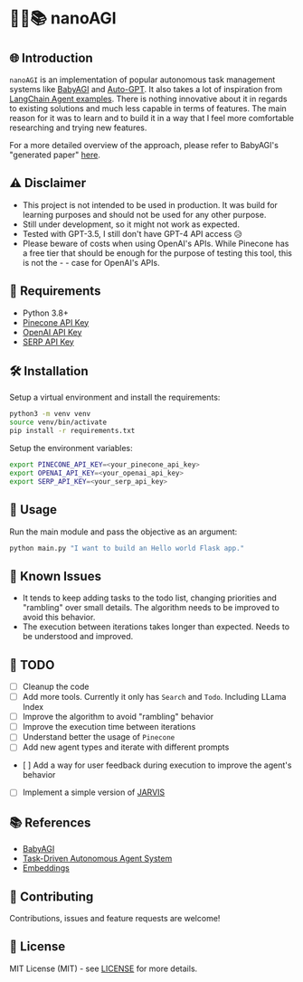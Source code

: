 
# 🤖💡📚 nanoAGI

## 🌐 Introduction

`nanoAGI` is an implementation of popular autonomous task management systems like [BabyAGI](https://github.com/yoheinakajima/babyagi/tree/main) and [Auto-GPT](https://github.com/Significant-Gravitas/Auto-GPT). It also takes a lot of inspiration from [LangChain Agent examples](https://python.langchain.com/en/latest/use_cases/agents/baby_agi_with_agent.html).
There is nothing innovative about it in regards to existing solutions and much less capable in terms of features. The main reason for it was to learn and to build it in a way that I feel more comfortable researching and trying new features.

For a more detailed overview of the approach, please refer to BabyAGI's "generated paper" [here](https://yoheinakajima.com/task-driven-autonomous-agent-utilizing-gpt-4-pinecone-and-langchain-for-diverse-applications/).

## ⚠️ Disclaimer

- This project is not intended to be used in production. It was build for learning purposes and should not be used for any other purpose.
- Still under development, so it might not work as expected.
- Tested with GPT-3.5, I still don't have GPT-4 API access 😥
- Please beware of costs when using OpenAI's APIs. While Pinecone has a free tier that should be enough for the purpose of testing this tool, this is not the - - case for OpenAI's APIs.

## 🔧 Requirements

- Python 3.8+
- [Pinecone API Key](https://docs.pinecone.io/getting-started/quickstart/)
- [OpenAI API Key](https://openai.com/docs/developer-quickstart/api-key-creation)
- [SERP API Key](https://serpapi.com/)

## 🛠 Installation

Setup a virtual environment and install the requirements:

```bash
python3 -m venv venv
source venv/bin/activate
pip install -r requirements.txt
```

Setup the environment variables:

```bash
export PINECONE_API_KEY=<your_pinecone_api_key>
export OPENAI_API_KEY=<your_openai_api_key>
export SERP_API_KEY=<your_serp_api_key>
```

## 🚀 Usage

Run the main module and pass the objective as an argument:

```bash
python main.py "I want to build an Hello world Flask app."
```

## 🚧 Known Issues

- It tends to keep adding tasks to the todo list, changing priorities and "rambling" over small details. The algorithm needs to be improved to avoid this behavior.
- The execution between iterations takes longer than expected. Needs to be understood and improved.

## 📝 TODO

- [ ] Cleanup the code
- [ ] Add more tools. Currently it only has `Search` and `Todo`. Including LLama Index
- [ ] Improve the algorithm to avoid "rambling" behavior
- [ ] Improve the execution time between iterations
- [ ] Understand better the usage of `Pinecone`
- [ ] Add new agent types and iterate with different prompts
- [ ] Add a way for user feedback during execution to improve the agent's behavior
- [ ] Implement a simple version of [JARVIS](https://github.com/microsoft/JARVIS) 

## 📚 References

- [BabyAGI](https://yoheinakajima.com/task-driven-autonomous-agent-utilizing-gpt-4-pinecone-and-langchain-for-diverse-applications/)
- [Task-Driven Autonomous Agent System](https://github.com/kalaspuff/ai-assisted-task-executor)
- [Embeddings](https://docs.pinecone.io/docs/openai)

## 🤝 Contributing

Contributions, issues and feature requests are welcome!

## 📝 License

MIT License (MIT) - see [LICENSE](LICENSE) for more details.
